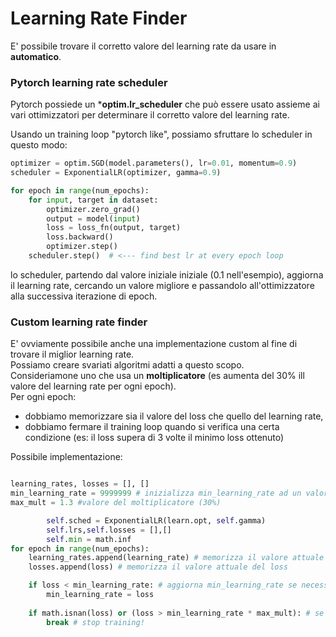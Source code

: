 # Learning Rate Finder

E' possibile trovare il corretto valore del learning rate da usare in **automatico**.  

### Pytorch learning rate scheduler
Pytorch possiede un ***optim.lr_scheduler** che può essere usato assieme ai vari ottimizzatori per determinare il corretto valore del learning rate.  

Usando un training loop "pytorch like", possiamo sfruttare lo scheduler in questo modo:

```py
optimizer = optim.SGD(model.parameters(), lr=0.01, momentum=0.9)
scheduler = ExponentialLR(optimizer, gamma=0.9)

for epoch in range(num_epochs):
    for input, target in dataset:
        optimizer.zero_grad()
        output = model(input)
        loss = loss_fn(output, target)
        loss.backward()
        optimizer.step()
    scheduler.step()  # <--- find best lr at every epoch loop
```

lo scheduler, partendo dal valore iniziale iniziale (0.1 nell'esempio), aggiorna il learning rate, cercando un valore migliore e passandolo all'ottimizzatore alla successiva iterazione di epoch.  

### Custom learning rate finder

E' ovviamente possibile anche una implementazione custom al fine di trovare il miglior learning rate.  
Possiamo creare svariati algoritmi adatti a questo scopo.  
Consideriamone uno che usa un **moltiplicatore** (es aumenta del 30% ill valore del learning rate per ogni epoch).  
Per ogni epoch:  
* dobbiamo memorizzare sia il valore del loss che quello del learning rate,
* dobbiamo fermare il training loop quando si verifica una certa condizione (es: il loss supera di 3 volte il minimo loss ottenuto)


Possibile implementazione:
```py

learning_rates, losses = [], []
min_learning_rate = 9999999 # inizializza min_learning_rate ad un valore molto alto
max_mult = 1.3 #valore del moltiplicatore (30%)

        self.sched = ExponentialLR(learn.opt, self.gamma)
        self.lrs,self.losses = [],[]
        self.min = math.inf
for epoch in range(num_epochs):
    learning_rates.append(learning_rate) # memorizza il valore attuale del learning rate
    losses.append(loss) # memorizza il valore attuale del loss

    if loss < min_learning_rate: # aggiorna min_learning_rate se necessario
        min_learning_rate = loss
    
    if math.isnan(loss) or (loss > min_learning_rate * max_mult): # se loss è troppo alto..
        break # stop training!
```